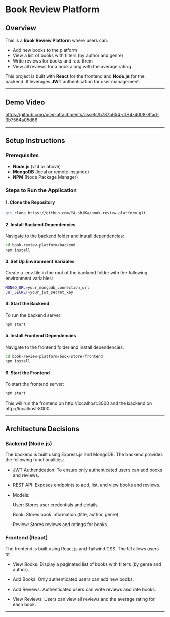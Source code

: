# Book Review Platform

## Overview
This is a **Book Review Platform** where users can:
- Add new books to the platform
- View a list of books with filters (by author and genre)
- Write reviews for books and rate them
- View all reviews for a book along with the average rating

This project is built with **React** for the frontend and **Node.js** for the backend. It leverages **JWT** authentication for user management.

---

## Demo Video


https://github.com/user-attachments/assets/b787b654-c184-4008-8fad-3b7564a05d66


---

## Setup Instructions

### Prerequisites
- **Node.js** (v14 or above)
- **MongoDB** (local or remote instance)
- **NPM** (Node Package Manager)

### Steps to Run the Application

#### 1. Clone the Repository
```bash
git clone https://github.com/YA-shiKa/book-review-platform.git
```

#### 2. Install Backend Dependencies
Navigate to the backend folder and install dependencies:

```bash
cd book-review-platform/backend
npm install
```

#### 3. Set Up Environment Variables
Create a .env file in the root of the backend folder with the following environment variables:

```bash
MONGO_URL=your_mongodb_connection_url
JWT_SECRET=your_jwt_secret_key
```

#### 4. Start the Backend
To run the backend server:

```bash
npm start
```

#### 5. Install Frontend Dependencies
Navigate to the frontend folder and install dependencies:

```bash
cd book-review-platform/book-store-frontend
npm install
```

#### 6. Start the Frontend
To start the frontend server:

```bash
npm start
```
This will run the frontend on http://localhost:3000 and the backend on http://localhost:8000.

---

## Architecture Decisions
### Backend (Node.js)

The backend is built using Express.js and MongoDB. The backend provides the following functionalities:

- JWT Authentication: To ensure only authenticated users can add books and reviews.

- REST API: Exposes endpoints to add, list, and view books and reviews.

- Models:
  
  User: Stores user credentials and details.
  
  Book: Stores book information (title, author, genre).
  
  Review: Stores reviews and ratings for books.

### Frontend (React)

The frontend is built using React.js and Tailwind CSS. The UI allows users to:

- View Books: Display a paginated list of books with filters (by genre and author).

- Add Books: Only authenticated users can add new books.

- Add Reviews: Authenticated users can write reviews and rate books.

- View Reviews: Users can view all reviews and the average rating for each book.

---
